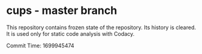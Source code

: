 # cups - master branch

This repository contains frozen state of the repository.
Its history is cleared. It is used only for static code
analysis with Codacy.

Commit Time: 1699945474